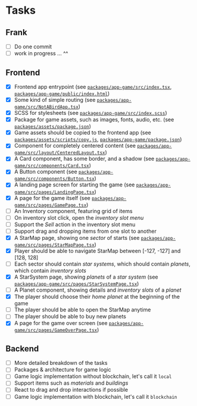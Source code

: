 # Tasks

## Frank
- [ ] Do one commit
- [ ] work in progress ... ^^

## Frontend
- [X] Frontend app entrypoint (see [`packages/app-game/src/index.tsx`](packages/app-game/src/index.tsx), [`packages/app-game/public/index.html`](packages/app-game/public/index.html))
- [X] Some kind of simple routing (see [`packages/app-game/src/NotABirdApp.tsx`](packages/app-game/src/NotABirdApp.tsx))
- [X] SCSS for stylesheets (see [`packages/app-game/src/index.scss`](packages/app-game/src/index.scss))
- [X] Package for game assets, such as images, fonts, audio, etc. (see [`packages/assets/package.json`](packages/assets/package.json))
- [X] Game assets should be copied to the frontend app (see [`packages/assets/scripts/copy.js`](packages/assets/scripts/copy.js), [`packages/app-game/package.json`](packages/app-game/package.json))
- [X] Component for completely centered content (see [`packages/app-game/src/layout/CenteredLayout.tsx`](packages/app-game/src/layout/CenteredLayout.tsx))
- [X] A Card component, has some border, and a shadow (see [`packages/app-game/src/components/Card.tsx`](packages/app-game/src/components/Card.tsx))
- [X] A Button component (see [`packages/app-game/src/components/Button.tsx`](packages/app-game/src/components/Button.tsx))
- [X] A landing page screen for starting the game (see [`packages/app-game/src/pages/LandingPage.tsx`](packages/app-game/src/pages/LandingPage.tsx))
- [X] A page for the game itself (see [`packages/app-game/src/pages/GamePage.tsx`](packages/app-game/src/pages/GamePage.tsx))
- [ ] An Inventory component, featuring grid of items
- [ ] On inventory slot click, open the _inventory slot menu_
- [ ] Support the _Sell_ action in the inventory slot menu
- [ ] Support drag and dropping items from one slot to another
- [X] A StarMap page, showing one _sector_ of starts (see [`packages/app-game/src/pages/StarMapPage.tsx`](packages/app-game/src/pages/StarMapPage.tsx))
- [X] Player should be able to navigate StarMap between [-127, -127] and [128, 128]
- [ ] Each sector should contain _star systems_, which should contain _planets_, which contain _inventory slots_
- [X] A StarSystem page, showing _planets_ of a _star system_ (see [`packages/app-game/src/pages/StarSystemPage.tsx`](packages/app-game/src/pages/StarSystemPage.tsx))
- [ ] A Planet component, showing details and _inventory slots_ of a _planet_
- [X] The player should choose their _home planet_ at the beginning of the game
- [ ] The player should be able to open the StarMap anytime
- [ ] The player should be able to buy new planets
- [X] A page for the game over screen (see [`packages/app-game/src/pages/GameOverPage.tsx`](packages/app-game/src/pages/GameOverPage.tsx))

## Backend
- [ ] More detailed breakdown of the tasks
- [ ] Packages & architecture for game logic
- [ ] Game logic implementation without blockchain, let's call it `local`
- [ ] Support items such as _materials_ and _buildings_
- [ ] React to drag and drop interactions if possible
- [ ] Game logic implementation with blockchain, let's call it `blockchain`